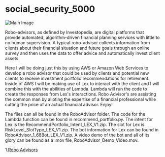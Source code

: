 # social_security_5000
![Main Image](~/git/social_security_5000/robo_advisor/main_pic)

Robo-advisors, as defined by Investopedia, are digital platforms that provide automated, algorithm-driven financial planning services with little to no human supervision. A typical robo-advisor collects information from clients about their financial situation and future goals through an online survey and then uses the data to offer advice and automatically invest client assets. 

Here I will be doing just this by using AWS or Amazon Web Services to develop a robo advisor that could be used by clients and potential new clients to receive investment portfolio recommendations for retirement. Inside of AWS I will be making use of Lex to interact with the client and I will combine this with the abilities of Lambda. Lambda will run the code to create the responses from Lex's interactions. Robo Advisor's are assisting the common man by alloting the expertise of a financial professional while cutting the price of an actual financial advisor. Enjoy!

The files can all be found in the RoboAdvisor folder. The code for the Lambda function can be found in recommend_portfolio.py. The intent for Lex is the RecommendPortfolio_Intent_LEX_V1.zip. The slot for Lex is RiskLevel_SlotType_LEX_V1.zip. The bot information for Lex can be found in RoboAdvisor_1_68Bot_LEX_V1.zip. A video demo of the bot and all of its glory can be found as a .mov file, RoboAdvisor_Demo_Video.mov.
 
 1.[Robo Advisors](https://www.investopedia.com/terms/r/roboadvisor-roboadviser.asp)
 
